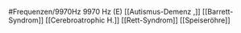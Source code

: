 #Frequenzen/9970Hz
9970 Hz (E)
[[Autismus-Demenz ,]]
[[Barrett-Syndrom]]
[[Cerebroatrophic H.]]
[[Rett-Syndrom]]
[[Speiseröhre]]